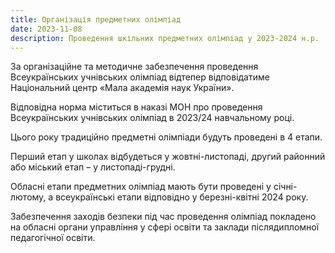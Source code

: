 ```yaml
---
title: Організація предметних олімпіад
date: 2023-11-08
description: Проведення шкільних предметних олімпіад у 2023-2024 н.р.
---
```

За організаційне та методичне забезпечення проведення Всеукраїнських учнівських олімпіад відтепер відповідатиме Національний центр «Мала академія наук України».

Відповідна норма міститься в наказі МОН про проведення Всеукраїнських учнівських олімпіад в 2023/24 навчальному році.

Цього року традиційно предметні олімпіади будуть проведені в 4 етапи.

Перший етап у школах відбудеться у жовтні-листопаді, другий районний або міський етап – у листопаді-грудні.

Обласні етапи предметних олімпіад мають бути проведені у січні-лютому, а всеукраїнські етапи відповідно у березні-квітні 2024 року.

Забезпечення заходів безпеки під час проведення олімпіад покладено на обласні органи управління у сфері освіти та заклади післядипломної педагогічної освіти.